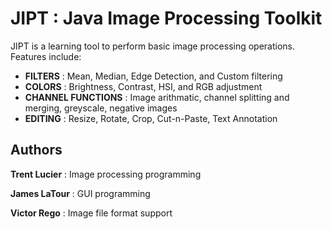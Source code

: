 JIPT : Java Image Processing Toolkit
====

JIPT is a learning tool to perform basic image processing operations.  Features include:

* **FILTERS** : Mean, Median, Edge Detection, and Custom filtering
* **COLORS** : Brightness, Contrast, HSI, and RGB adjustment
* **CHANNEL FUNCTIONS** : Image arithmatic, channel splitting and merging, greyscale, negative images
* **EDITING** : Resize, Rotate, Crop, Cut-n-Paste, Text Annotation

Authors
-------
**Trent Lucier** : Image processing programming

**James LaTour** : GUI programming

**Victor Rego** : Image file format support
